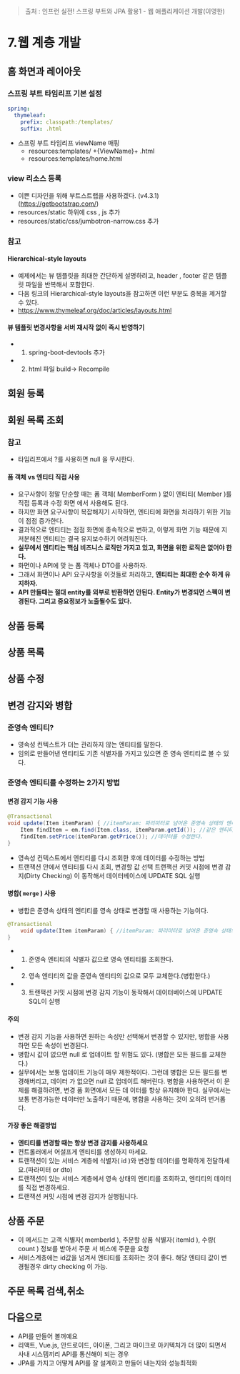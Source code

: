 > 출처 : 인프런  실전! 스프링 부트와 JPA 활용1 - 웹 애플리케이션 개발(이영한)

# 7.웹 계층 개발
## 홈 화면과 레이아웃
### 스프링 부트 타임리프 기본 설정
```yaml
spring:
  thymeleaf:
    prefix: classpath:/templates/
    suffix: .html
```
- 스프링 부트 타임리프 viewName 매핑
  * resources:templates/ +{ViewName}+ .html 
  * resources:templates/home.html

### view 리소스 등록
- 이쁜 디자인을 위해 부트스트랩을 사용하겠다. (v4.3.1) (https://getbootstrap.com/)
- resources/static 하위에 css , js 추가 
- resources/static/css/jumbotron-narrow.css 추가

### 참고
#### Hierarchical-style layouts
- 예제에서는 뷰 템플릿을 최대한 간단하게 설명하려고, header , footer 같은 템플릿 파일을 반복해서 포함한다. 
- 다음 링크의 Hierarchical-style layouts을 참고하면 이런 부분도 중복을 제거할 수 있다.
- https://www.thymeleaf.org/doc/articles/layouts.html

#### 뷰 템플릿 변경사항을 서버 재시작 없이 즉시 반영하기
- 1. spring-boot-devtools 추가
- 2. html 파일 build-> Recompile

## 회원 등록
## 회원 목록 조회
###  참고
- 타임리프에서 ?를 사용하면 null 을 무시한다.

#### 폼 객체 vs 엔티티 직접 사용
- 요구사항이 정말 단순할 때는 폼 객체( MemberForm ) 없이 엔티티( Member )를 직접 등록과 수정 화면 에서 사용해도 된다. 
- 하지만 화면 요구사항이 복잡해지기 시작하면, 엔티티에 화면을 처리하기 위한 기능이 점점 증가한다. 
- 결과적으로 엔티티는 점점 화면에 종속적으로 변하고, 이렇게 화면 기능 때문에 지저분해진 엔티티는 결국 유지보수하기 어려워진다.
- **실무에서 엔티티는 핵심 비즈니스 로직만 가지고 있고, 화면을 위한 로직은 없어야 한다.**
- 화면이나 API에 맞 는 폼 객체나 DTO를 사용하자.
- 그래서 화면이나 API 요구사항을 이것들로 처리하고, **엔티티는 최대한 순수 하게 유지하자.**
- **API 만들때는 절대 entity를 외부로 반환하면 안된다. Entity가 변경되면 스펙이 변경된다. 그리고 중요정보가 노출될수도 있다.**

## 상품 등록
## 상품 목록
## 상품 수정
## 변경 감지와 병합
### 준영속 엔티티?
- 영속성 컨텍스트가 더는 관리하지 않는 엔티티를 말한다.
- 임의로 만들어낸 엔티티도 기존 식별자를 가지고 있으면 준 영속 엔티티로 볼 수 있다.

### 준영속 엔티티를 수정하는 2가지 방법
#### 변경 감지 기능 사용
```java
@Transactional
void update(Item itemParam) { //itemParam: 파리미터로 넘어온 준영속 상태의 엔티티
    Item findItem = em.find(Item.class, itemParam.getId()); //같은 엔티티를 조회한 다.
    findItem.setPrice(itemParam.getPrice()); //데이터를 수정한다. 
}
```
- 영속성 컨텍스트에서 엔티티를 다시 조회한 후에 데이터를 수정하는 방법
- 트랜잭션 안에서 엔티티를 다시 조회, 변경할 값 선택 트랜잭션 커밋 시점에 변경 감지(Dirty Checking) 이 동작해서 데이터베이스에 UPDATE SQL 실행

#### 병합( `merge` ) 사용
- 병합은 준영속 상태의 엔티티를 영속 상태로 변경할 때 사용하는 기능이다.
```java
@Transactional
    void update(Item itemParam) { //itemParam: 파리미터로 넘어온 준영속 상태의 엔티티 Item mergeItem = em.merge(itemParam);
}
```
- 1. 준영속 엔티티의 식별자 값으로 영속 엔티티를 조회한다.
- 2. 영속 엔티티의 값을 준영속 엔티티의 값으로 모두 교체한다.(병합한다.)
- 3. 트랜잭션 커밋 시점에 변경 감지 기능이 동작해서 데이터베이스에 UPDATE SQL이 실행

#### 주의
- 변경 감지 기능을 사용하면 원하는 속성만 선택해서 변경할 수 있지만, 병합을 사용하면 모든 속성이 변경된다. 
- 병합시 값이 없으면 null 로 업데이트 할 위험도 있다. (병합은 모든 필드를 교체한다.)
- 실무에서는 보통 업데이트 기능이 매우 제한적이다. 그런데 병합은 모든 필드를 변경해버리고, 데이터 가 없으면 null 로 업데이트 해버린다. 
병합을 사용하면서 이 문제를 해결하려면, 변경 폼 화면에서 모든 데 이터를 항상 유지해야 한다. 실무에서는 보통 변경가능한 데이터만 노출하기 때문에, 병합을 사용하는 것이 오히려 번거롭다.

#### 가장 좋은 해결방법
- **엔티티를 변경할 때는 항상 변경 감지를 사용하세요**
- 컨트롤러에서 어설프게 엔티티를 생성하지 마세요.
- 트랜잭션이 있는 서비스 계층에 식별자( id )와 변경할 데이터를 명확하게 전달하세요.(파라미터 or dto) 
- 트랜잭션이 있는 서비스 계층에서 영속 상태의 엔티티를 조회하고, 엔티티의 데이터를 직접 변경하세요. 
- 트랜잭션 커밋 시점에 변경 감지가 실행됩니다.

## 상품 주문
- 이 메서드는 고객 식별자( memberId ), 주문할 상품 식별자( itemId ), 수량( count ) 정보를 받아서 주문 서 비스에 주문을 요청
- 서비스계층에는 id값을 넘겨서 엔티티를 조회하는 것이 좋다. 해당 엔티티 값이 변경될경우 dirty checking 이 가능.

## 주문 목록 검색,취소
## 다음으로
- API를 만들어 볼꺼예요
- 리액트, Vue.js, 안드로이드, 아이폰, 그리고 마이크로 아키텍처가 더 많이 되면서 사내 시스템끼리 API를 통신해야 되는 경우
- JPA를 가지고 어떻게 API를 잘 설계하고 만들어 내는지와 성능최적화
